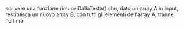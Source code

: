 scrivere una funzione rimuoviDallaTesta() che, dato un array A in input, restituisca un nuovo array B, con tutti gli elementi dell'array A, tranne l'ultimo